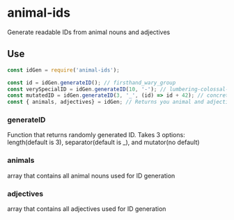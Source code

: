 # animal-ids
Generate readable IDs from animal nouns and adjectives

## Use

```js
const idGen = require('animal-ids');

const id = idGen.generateID(); // firsthand_wary_group
const verySpecialID = idGen.generateID(10, '-'); // lumbering-colossal-utter-decisive-silly-sweet-pointless-outlandish-unlucky-basilisk
const mutatedID = idGen.generateID(3, '_', (id) => id + 42); // concrete_cooked_scoter42
const { animals, adjectives} = idGen; // Returns you animal and adjective list that is used for generation
```

### generateID
Function that returns randomly generated ID. Takes 3 options: length(default is 3), separator(default is _), and mutator(no default)

### animals
array that contains all animal nouns used for ID generation

### adjectives
array that contains all adjectives used for ID generation